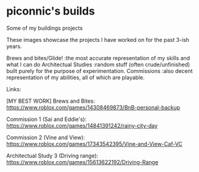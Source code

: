 # piconnic's builds
Some of my buildings projects

These images showcase the projects I have worked on for the past 3-ish years.

Brews and bites/Glide!
  :the most accurate representation of my skills and what I can do
Architectual Studies
  :random stuff  (often crude/unfinished) built purely for the purpose of experimentation.
Commissions
  :also decent representation of my abilities, all of which are playable.

  Links:
  
  [MY BEST WORK] Brews and Bites: https://www.roblox.com/games/14308469873/BnB-personal-backup
  
  Commission 1 (Sai and Eddie's): https://www.roblox.com/games/14841391242/rainy-city-day
  
  Commission 2 (Vine and View): https://www.roblox.com/games/17343542395/Vine-and-View-Caf-VC
  
  Architectual Study 3 (Driving range): https://www.roblox.com/games/15613622192/Driving-Range
